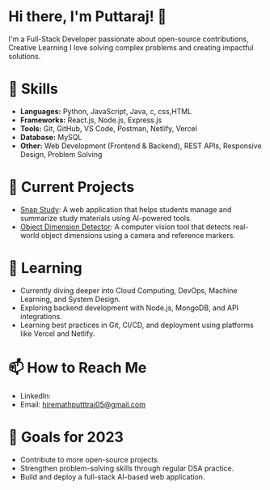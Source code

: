 # Hi there, I'm Puttaraj! 👋

I'm a Full-Stack Developer passionate about open-source contributions, Creative Learning I love solving complex problems and creating impactful solutions.

# 🚀 Skills
- **Languages:** Python, JavaScript, Java, c, css,HTML
- **Frameworks:** React.js, Node.js, Express.js
- **Tools:**  Git, GitHub, VS Code, Postman, Netlify, Vercel
- **Database:** MySQL
- **Other:** Web Development (Frontend & Backend), REST APIs, Responsive Design, Problem Solving

# 🔭 Current Projects 
- [Snap Study](https://github.com/Puttaraj05/Snap-study): A web application that helps students manage and summarize study materials using AI-powered tools.
- [Object Dimension Detector](https://github.com/Puttaraj05/Object-dimension-detector): A computer vision tool that detects real-world object dimensions using a camera and reference markers.

# 🌱 Learning
- Currently diving deeper into Cloud Computing, DevOps, Machine Learning, and System Design.
- Exploring backend development with Node.js, MongoDB, and API integrations.
- Learning best practices in Git, CI/CD, and deployment using platforms like Vercel and Netlify.

# 📫 How to Reach Me
- LinkedIn: 
- Email: hiremathputttraj05@gmail.com

# 🎯 Goals for 2023
- Contribute to more open-source projects.
- Strengthen problem-solving skills through regular DSA practice.
- Build and deploy a full-stack AI-based web application.
